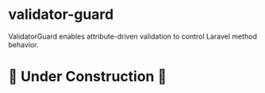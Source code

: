 # validator-guard
ValidatorGuard enables attribute-driven validation to control Laravel method behavior.

# 🚧 Under Construction 🚧
